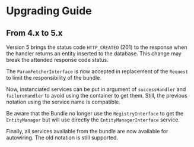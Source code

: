 # Upgrading Guide

## From 4.x to 5.x

Version 5 brings the status code `HTTP_CREATED` (201) to the response when the handler returns an entity inserted to the database. This change may break the attended response code status.

The `ParamFetcherInterface` is now accepted in replacement of the `Request` to limit the responsibility of the bundle.

Now, instanciated services can be put in argument of `successHandler` and `failureHandler` to avoid using the container to get them.  Still, the previous notation using the service name is compatible.

Be aware that the Bundle no longer use the `RegistryInterface` to get the `EntityManager` but will use directly the `EntityManagerInterface` service.

Finally, all services available from the bundle are now available for autowiring. The old notation is still supported.
